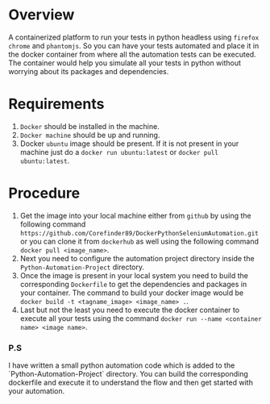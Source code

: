 # Overview
A containerized platform to run your tests in python headless using `firefox` `chrome` and `phantomjs`. So you can have your tests automated and place it in the docker container from where all the automation tests can be executed. The container would help you simulate all your tests in python without worrying about its packages and dependencies.<br>

# Requirements
1. `Docker` should be installed in the machine.<br>
2. `Docker machine` should be up and running.<br>
3. Docker `ubuntu` image should be present. If it is not present in your machine just do a `docker run ubuntu:latest` or `docker pull ubuntu:latest`.<br>

# Procedure
1. Get the image into your local machine either from `github` by using the following command `https://github.com/Corefinder89/DockerPythonSeleniumAutomation.git` or you can clone it from `dockerhub` as well using the following command `docker pull <image_name>`.<br>
2. Next you need to configure the automation project directory inside the `Python-Automation-Project` directory.<br>
2. Once the image is present in your local system you need to build the corresponding `Dockerfile` to get the dependencies and packages in your container. The command to build your docker image would be `docker build -t <tagname_image> <image_name> .`.<br>
3. Last but not the least you need to execute the docker container to execute all your tests using the command `docker run --name <container name> <image name>`.<br>

<h3>P.S</h3>
I have written a small python automation code which is added to the `Python-Automation-Project` directory. You can build the corresponding dockerfile and execute it to understand the flow and then get started with your automation.
